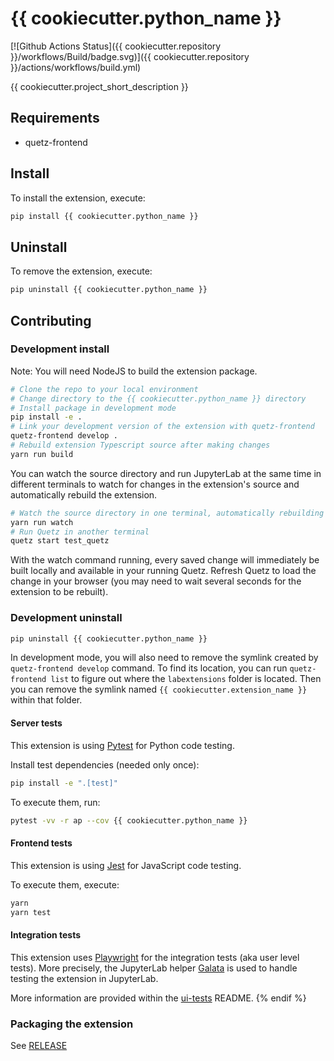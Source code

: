 # {{ cookiecutter.python_name }}

[![Github Actions Status]({{ cookiecutter.repository }}/workflows/Build/badge.svg)]({{ cookiecutter.repository }}/actions/workflows/build.yml)

{{ cookiecutter.project_short_description }}


## Requirements

* quetz-frontend

## Install

To install the extension, execute:

```bash
pip install {{ cookiecutter.python_name }}
```

## Uninstall

To remove the extension, execute:

```bash
pip uninstall {{ cookiecutter.python_name }}
```
## Contributing

### Development install

Note: You will need NodeJS to build the extension package.

```bash
# Clone the repo to your local environment
# Change directory to the {{ cookiecutter.python_name }} directory
# Install package in development mode
pip install -e .
# Link your development version of the extension with quetz-frontend
quetz-frontend develop .
# Rebuild extension Typescript source after making changes
yarn run build
```

You can watch the source directory and run JupyterLab at the same time in different terminals to watch for changes in the extension's source and automatically rebuild the extension.

```bash
# Watch the source directory in one terminal, automatically rebuilding when needed
yarn run watch
# Run Quetz in another terminal
quetz start test_quetz
```

With the watch command running, every saved change will immediately be built locally and available in your running Quetz. Refresh Quetz to load the change in your browser (you may need to wait several seconds for the extension to be rebuilt).

### Development uninstall

```bash
pip uninstall {{ cookiecutter.python_name }}
```

In development mode, you will also need to remove the symlink created by `quetz-frontend develop`
command. To find its location, you can run `quetz-frontend list` to figure out where the `labextensions`
folder is located. Then you can remove the symlink named `{{ cookiecutter.extension_name }}` within that folder.

#### Server tests

This extension is using [Pytest](https://docs.pytest.org/) for Python code testing.

Install test dependencies (needed only once):

```sh
pip install -e ".[test]"
```

To execute them, run:

```sh
pytest -vv -r ap --cov {{ cookiecutter.python_name }}
```

#### Frontend tests

This extension is using [Jest](https://jestjs.io/) for JavaScript code testing.

To execute them, execute:

```sh
yarn
yarn test
```

#### Integration tests

This extension uses [Playwright](https://playwright.dev/docs/intro/) for the integration tests (aka user level tests).
More precisely, the JupyterLab helper [Galata](https://github.com/jupyterlab/jupyterlab/tree/master/galata) is used to handle testing the extension in JupyterLab.

More information are provided within the [ui-tests](./ui-tests/README.md) README.
{% endif %}
### Packaging the extension

See [RELEASE](RELEASE.md)
